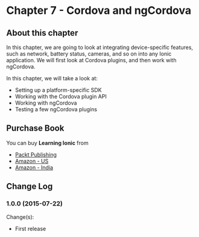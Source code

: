 # Chapter 7 - Cordova and ngCordova

## About this chapter

In this chapter, we are going to look at integrating device-specific features, such as network, battery status, cameras, and so on into any Ionic application. We will first look at Cordova plugins, and then work with ngCordova.

In this chapter, we will take a look at:
 * Setting up a platform-specific SDK
 * Working with the Cordova plugin API
 * Working with ngCordova
 * Testing a few ngCordova plugins

## Purchase Book

You can buy **Learning Ionic** from
* [Packt Publishing](https://www.packtpub.com/application-development/learning-ionic)
* [Amazon - US](http://www.amazon.com/gp/product/B010BEEIF2)
* [Amazon - India](http://www.amazon.in/gp/product/B010BEEIF2)

## Change Log

### 1.0.0 (2015-07-22)

Change(s):
 * First release 